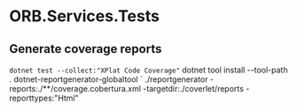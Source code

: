 # ORB.Services.Tests

## Generate coverage reports

` dotnet test --collect:"XPlat Code Coverage"
` dotnet tool install --tool-path . dotnet-reportgenerator-globaltool
` ./reportgenerator -reports:./**/coverage.cobertura.xml -targetdir:./coverlet/reports -reporttypes:"Html"
